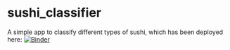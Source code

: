 # sushi_classifier
A simple app to classify different types of sushi, which has been deployed here: [![Binder](https://mybinder.org/badge_logo.svg)](https://mybinder.org/v2/gh/twhelan22/sushi_classifier/master?filepath=%2Fvoila%2Frender%2Fsushi_classifier_app.ipynb)
